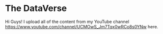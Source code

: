 # The DataVerse 

Hi Guys! I upload all of the content from my YouTube channel <https://www.youtube.com/channel/UCMOwS_Jm7Tqx0wRCo8s0YNw> here. 
